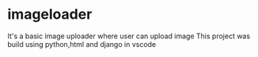 # imageloader
It's a basic image uploader where user can upload image 
This project was build using python,html and django in vscode
